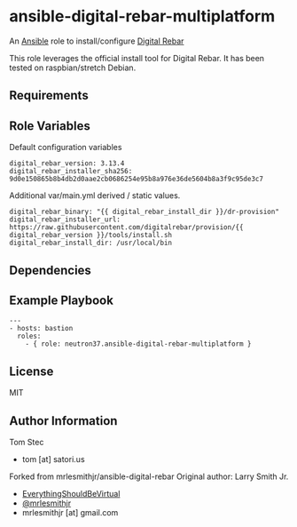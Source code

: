 # ansible-digital-rebar-multiplatform

An [Ansible](https://www.ansible.com) role to install/configure [Digital Rebar](http://rebar.digital/)

This role leverages the official install tool for Digital Rebar. It has been tested on raspbian/stretch Debian.

## Requirements

## Role Variables

Default configuration variables

```
digital_rebar_version: 3.13.4
digital_rebar_installer_sha256: 9d0e150865b8b4db2d0aae2cb0686254e95b8a976e36de5604b8a3f9c95de3c7
```

Additional var/main.yml derived / static values.

```
digital_rebar_binary: "{{ digital_rebar_install_dir }}/dr-provision"
digital_rebar_installer_url: https://raw.githubusercontent.com/digitalrebar/provision/{{ digital_rebar_version }}/tools/install.sh
digital_rebar_install_dir: /usr/local/bin
```

## Dependencies

## Example Playbook

```
---
- hosts: bastion
  roles:
    - { role: neutron37.ansible-digital-rebar-multiplatform }
```

## License

MIT

## Author Information

Tom Stec

- tom [at] satori.us

Forked from mrlesmithjr/ansible-digital-rebar
Original author: Larry Smith Jr.

-   [EverythingShouldBeVirtual](http://everythingshouldbevirtual.com)
-   [@mrlesmithjr](https://www.twitter.com/mrlesmithjr)
-   mrlesmithjr [at] gmail.com

